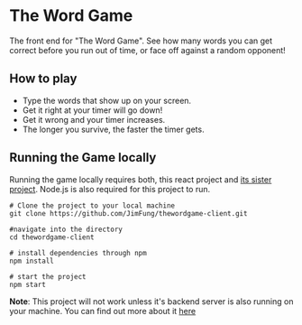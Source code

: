 # The Word Game
The front end for "The Word Game". See how many words you can get correct before you run out of time, or face off against a random opponent!

## How to play
* Type the words that show up on your screen.
* Get it right at your timer will go down!
* Get it wrong and your timer increases.
* The longer you survive, the faster the timer gets.

## Running the Game locally
Running the game locally requires both, this react project and [its sister project](https://github.com/JimFung/thewordgame-server). Node.js is also required for this project to run.
```
# Clone the project to your local machine
git clone https://github.com/JimFung/thewordgame-client.git

#navigate into the directory
cd thewordgame-client

# install dependencies through npm
npm install

# start the project
npm start
```

**Note**: This project will not work unless it's backend server is also running on your machine. You can find out more about it [here](https://github.com/JimFung/thewordgame-server)

